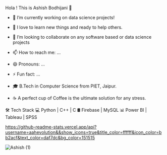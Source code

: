 Hola ! This is Ashish Bodhijani 👋

- 🔭 I’m currently working on data science projects!            
- 🌱 I love to learn new things and ready to help others.
- 👯 I’m looking to collaborate on any software based or data science projects

- 📫 How to reach me: ...
- 😄 Pronouns: ...
- ⚡ Fun fact: ...
- 🎓 B.Tech in Computer Science from PIET, Jaipur.
- ☕ A perfect cup of Coffee is the ultimate solution for any stress.


🛠 Tech Stack
💻   Python | C++ | C
🛢   Firebase | MySQL 
📊   Power BI | Tableau | SPSS


https://github-readme-stats.vercel.app/api?username=aahevolution&&show_icons=true&title_color=ffffff&icon_color=bb2acf&text_color=daf7dc&bg_color=151515



![Ashish (1)](https://user-images.githubusercontent.com/38393410/149876133-7271a6d1-58b6-4421-a4bd-7f8792b1bbe5.png)


